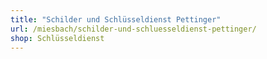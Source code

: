 ```yaml
---
title: "Schilder und Schlüsseldienst Pettinger"
url: /miesbach/schilder-und-schluesseldienst-pettinger/
shop: Schlüsseldienst
---
```

